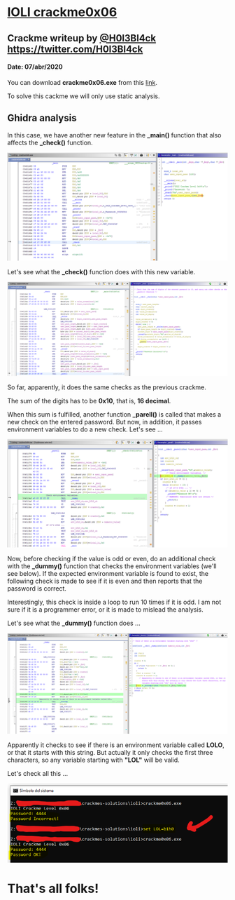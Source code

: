 # [IOLI crackme0x06](crackme0x06.exe) 

## Crackme writeup by [@H0l3Bl4ck](https://twitter.com/H0l3Bl4ck) https://twitter.com/H0l3Bl4ck
#### Date: 07/abr/2020 

You can download **crackme0x06.exe** from this [link](crackme0x06.exe). 

To solve this cackme we will only use static analysis.


## Ghidra analysis

In this case, we have another new feature in the **_main()** function that also affects the **_check()** function. 

![crackme_001](crackme0x06-001.png "main") 

Let's see what the **_check()** function does with this new variable.

![crackme_002](crackme0x06-002.png "check") 

So far, apparently, it does the same checks as the previous crackme.

The sum of the digits has to be **0x10**, that is, **16 decimal**.

When this sum is fulfilled, another function **_parell()** is called that makes a new check on the entered password. But now, in addition, it passes environment variables to do a new check. Let's see ...

![crackme_003](crackme0x06-003.png "parell") 

Now, before checking if the value is odd or even, do an additional check with the **_dummy()** function that checks the environment variables (we'll see below). If the expected environment variable is found to exist, the following check is made to see if it is even and then reports that the password is correct.

Interestingly, this check is inside a loop to run 10 times if it is odd. I am not sure if it is a programmer error, or it is made to mislead the analysis.

Let's see what the **_dummy()** function does ...

![crackme_004](crackme0x06-004.png "dummy") 

Apparently it checks to see if there is an environment variable called **LOLO**, or that it starts with this string. But actually it only checks the first three characters, so any variable starting with **"LOL"** will be valid.

Let's check all this ...

![crackme_005](crackme0x06-005.png "result") 


# That's all folks!


